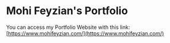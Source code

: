 # Mohi Feyzian's Portfolio

You can access my Portfolio Website with this link:
[https://www.mohifeyzian.com/](https://www.mohifeyzian.com/)
